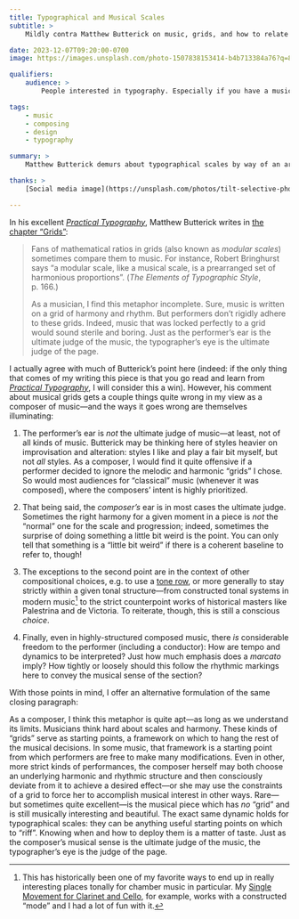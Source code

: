 ```yaml
---
title: Typographical and Musical Scales
subtitle: >
    Mildly contra Matthew Butterick on music, grids, and how to relate them to typography.

date: 2023-12-07T09:20:00-0700
image: https://images.unsplash.com/photo-1507838153414-b4b713384a76?q=80&w=1280&auto=format&fit=crop&ixlib=rb-4.0.3&ixid=M3wxMjA3fDB8MHxwaG90by1wYWdlfHx8fGVufDB8fHx8fA%3D%3D

qualifiers:
    audience: >
        People interested in typography. Especially if you have a musical background!

tags:
    - music
    - composing
    - design
    - typography

summary: >
    Matthew Butterick demurs about typographical scales by way of an argument about music. He is almost right—but music itself has more to teach.

thanks: >
    [Social media image](https://unsplash.com/photos/tilt-selective-photograph-of-music-notes-rPOmLGwai2w) credit [Marius Masalar](https://unsplash.com/@marius).

---
```


In his excellent [<cite>Practical Typography</cite>](https://practicaltypography.com), Matthew Butterick writes in [the chapter “Grids”](https://practicaltypography.com/grids.html):

> Fans of mathematical ratios in grids (also known as *modular scales*) sometimes compare them to music. For instance, Robert Bringhurst says “a modular scale, like a musical scale, is a prearranged set of harmonious proportions”. (<cite>The Elements of Typographic Style</cite>, p. 166.)
> 
> As a musician, I find this metaphor incomplete. Sure, music is written on a grid of harmony and rhythm. But performers don’t rigidly adhere to these grids. Indeed, music that was locked perfectly to a grid would sound sterile and boring. Just as the performer’s ear is the ultimate judge of the music, the typographer’s eye is the ultimate judge of the page.

I actually agree with much of Butterick’s point here (indeed: if the only thing that comes of my writing this piece is that you go read and learn from [<cite>Practical Typography</cite>](https://practicaltypography.com), I will consider this a win). However, his comment about musical grids gets a couple things quite wrong in my view as a composer of music—and the ways it goes wrong are themselves illuminating:

1. The performer’s ear is *not* the ultimate judge of music—at least, not of all kinds of music. Butterick may be thinking here of styles heavier on improvisation and alteration: styles I like and play a fair bit myself, but not *all* styles. As a composer, I would find it quite offensive if a performer decided to ignore the melodic and harmonic “grids” I chose. So would most audiences for “classical” music (whenever it was composed), where the composers’ intent is highly prioritized.

2. That being said, the *composer’s* ear is in most cases the ultimate judge. Sometimes the right harmony for a given moment in a piece is *not* the “normal” one for the scale and progression; indeed, sometimes the surprise of doing something a little bit weird is the point. You can only tell that something is a “little bit weird” if there is a coherent baseline to refer to, though!

3. The exceptions to the second point are in the context of other compositional choices, e.g. to use a [tone row](https://en.wikipedia.org/wiki/Tone_row), or more generally to stay strictly within a given tonal structure—from constructed tonal systems in modern music[^1] to the strict counterpoint works of historical masters like Palestrina and de Victoria. To reiterate, though, this is still a conscious *choice*.

4. Finally, even in highly-structured composed music, there *is* considerable freedom to the performer (including a conductor): How are tempo and dynamics to be interpreted? Just how much emphasis does a <i>marcato</i> imply? How tightly or loosely should this follow the rhythmic markings here to convey the musical sense of the section?

With those points in mind, I offer an alternative formulation of the same closing paragraph:

As a composer, I think this metaphor is quite apt—as long as we understand its limits. Musicians think hard about scales and harmony. These kinds of “grids” serve as starting points, a framework on which to hang the rest of the musical decisions. In some music, that framework is a starting point from which performers are free to make many modifications. Even in other, more strict kinds of performances, the composer herself may both choose an underlying harmonic and rhythmic structure and then consciously deviate from it to achieve a desired effect—or she may use the constraints of a grid to force her to accomplish musical interest in other ways. Rare—but sometimes quite excellent—is the musical piece which has *no* “grid” and is still musically interesting and beautiful. The exact same dynamic holds for typographical scales: they can be anything useful starting points on which to “riff”. Knowing when and how to deploy them is a matter of taste. Just as the composer’s musical sense is the ultimate judge of the music, the typographer’s eye is the judge of the page.

[^1]:	This has historically been one of my favorite ways to end up in really interesting places tonally for chamber music in particular. My [Single Movement for Clarinet and Cello](https://soundcloud.com/chriskrycho/single-movement-for-clarinet), for example, works with a constructed “mode” and I had a lot of fun with it.
